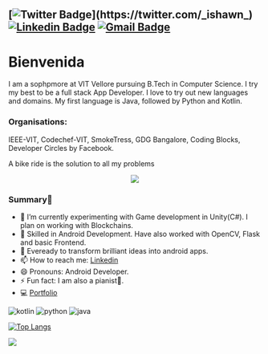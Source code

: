 [![Twitter Badge](https://img.shields.io/badge/-@ishawn-1ca0f1?style=flat-square&labelColor=1ca0f1&logo=twitter&logoColor=white&link=https://twitter.com/_ishawn_)](https://twitter.com/_ishawn_) [![Linkedin Badge](https://img.shields.io/badge/-ishankhandelwal-blue?style=flat-square&logo=Linkedin&logoColor=white&link=https://www.linkedin.com/in/ishan-khandelwal-apk/)](https://www.linkedin.com/in/ishan-khandelwal-apk/)
[![Gmail Badge](https://img.shields.io/badge/-axil.ishan3@gmail.com-c14438?style=flat-square&logo=Gmail&logoColor=white&link=mailto:axil.ishan3@gmail.com)](mailto:axil.ishan3@gmail.com)
---

# Bienvenida
I am a sophpmore at VIT Vellore pursuing B.Tech in Computer Science. I try my best to be a full stack App Developer. I love to try out new languages and domains. My first language is Java, followed by Python and Kotlin. 

### Organisations: 
IEEE-VIT, Codechef-VIT, SmokeTress, GDG Bangalore, Coding Blocks, Developer Circles by Facebook. 

A bike ride is the solution to all my problems

<p align="center">
  <img src="https://github.com/Ishan-001/ishan.apk/blob/master/avatar.svg" />
</p>

### Summary👋
- 🔭 I’m currently experimenting with Game development in Unity(C#). I plan on working with Blockchains.
- 👨 Skilled in Android Development. Have also worked with OpenCV, Flask and basic Frontend.
- 👯 Eveready to transform brilliant ideas into android apps.
- 📫 How to reach me: [Linkedin](https://www.linkedin.com/in/ishan-khandelwal-apk/)
- 😄 Pronouns: Android Developer.
- ⚡ Fun fact: I am also a pianist🎹.
- 💻 [Portfolio](https://ishan-001.github.io/Portfolio/)

![kotlin](http://img.shields.io/static/v1?logo=kotlin&label=&message=Kotlin&style=flat-square&color=black)
![python](http://img.shields.io/static/v1?logo=python&label=&message=Python&style=flat-square&color=yellow)
![java](http://img.shields.io/static/v1?logo=java&label=&message=Java&style=flat-square&color=red)

[![Top Langs](https://github-readme-stats.vercel.app/api/top-langs/?username=Ishan-001)](https://github.com/anuraghazra/github-readme-stats)

![](https://github-readme-stats.vercel.app/api?username=Ishan-001&show_icons=true)



